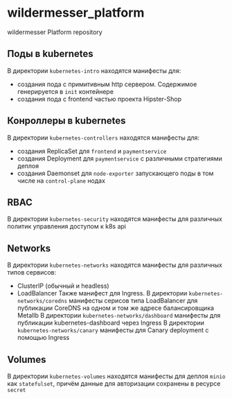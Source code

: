 # wildermesser_platform
wildermesser Platform repository

## Поды в kubernetes
В директории `kubernetes-intro` находятся манифесты для:
 - создания пода с примитивным http сервером. Содержимое генерируется в `init` контейнере
 - создания пода с frontend частью проекта Hipster-Shop

## Конроллеры в kubernetes
В директории `kubernetes-controllers` находятся манифесты для:
 - создания ReplicaSet для `frontend` и `paymentservice`
 - создания Deployment для `paymentservice` с различными стратегиями деплоя
 - создания Daemonset для `node-exporter` запускающего поды в том числе на `control-plane` нодах
## RBAC
В директории `kubernetes-security` находятся манифесты для различных политик управления доступом к k8s api
## Networks
В директории `kubernetes-networks` находятся манифесты для различных типов сервисов:
 - ClusterIP (обычный и headless)
 - LoadBalancer
Также манифест для Ingress.
В директории `kubernetes-networks/coredns` манифесты серисов типа LoadBalancer для публикации CoreDNS на одном и том же
адресе балансировщика Metallb
В директории `kubernetes-networks/dashboard` манифесты для публикации kubernetes-dashboard через Ingress
В директории `kubernetes-networks/canary` манифесты для Canary deployment с помощью Ingress
## Volumes
В директории `kubernetes-volumes` находятся манифесты для деплоя `minio` как `statefulset`, причём данные для авторизации
сохранены в ресурсе `secret` 

